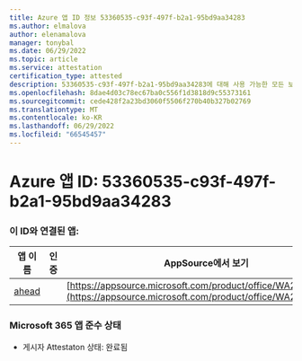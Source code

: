 ```yaml
---
title: Azure 앱 ID 정보 53360535-c93f-497f-b2a1-95bd9aa34283
ms.author: elmalova
author: elenamalova
manager: tonybal
ms.date: 06/29/2022
ms.topic: article
ms.service: attestation
certification_type: attested
description: 53360535-c93f-497f-b2a1-95bd9aa34283에 대해 사용 가능한 모든 보안 및 규정 준수 정보입니다.
ms.openlocfilehash: 8dae4d03c78ec67ba0c556f1d3818d9c55373161
ms.sourcegitcommit: cede428f2a23bd3060f5506f270b40b327b02769
ms.translationtype: MT
ms.contentlocale: ko-KR
ms.lasthandoff: 06/29/2022
ms.locfileid: "66545457"
---
```

# <a name="azure-app-id-53360535-c93f-497f-b2a1-95bd9aa34283"></a>Azure 앱 ID: 53360535-c93f-497f-b2a1-95bd9aa34283


### <a name="apps-associated-with-this-id"></a>이 ID와 연결된 앱:
| **앱 이름** | **인증** | **AppSource에서 보기** |
|--------------|---------------|-----------------------|
| [ahead](../forward/WA200004202.md) |  | [https://appsource.microsoft.com/product/office/WA200004202](https://appsource.microsoft.com/product/office/WA200004202) |

### <a name="microsoft-365-app-compliance-status"></a>Microsoft 365 앱 준수 상태
- 게시자 Attestaton 상태: 완료됨
